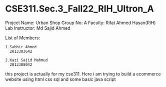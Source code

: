 # CSE311.Sec.3_Fall22_RIH_Ultron_A

Project Name: Urban Shop
Group No: A
Faculty: Rifat Ahmed Hasan(RIH)
Lab Instructor: Md Sajid Ahmed

List of Members: 

    1.Sabbir Ahmed
      2013303642

    2.Kazi Sajid Mahmud
      2013388042

this project is actually for my cse311.
Here i am trying to build a ecommerce website using html css sql and some basic java script 
